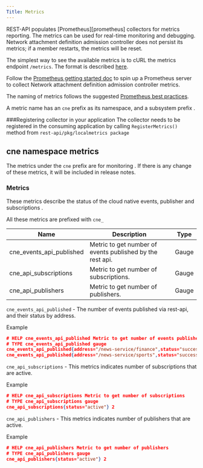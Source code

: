 ```yaml
---
Title: Metrics
---
```


REST-API populates [Prometheus][prometheus] collectors for metrics reporting. The metrics can be used for real-time monitoring and debugging. Network attachment definition admission controller does not persist its metrics; if a member restarts, the metrics will be reset.

The simplest way to see the available metrics is to cURL the metrics endpoint `/metrics`. The format is described [here](http://prometheus.io/docs/instrumenting/exposition_formats/).

Follow the [Prometheus getting started doc](http://prometheus.io/docs/introduction/getting_started/) to spin up a Prometheus server to collect Network attachment definition admission controller metrics.

The naming of metrics follows the suggested [Prometheus best practices](http://prometheus.io/docs/practices/naming/).

A metric name has an `cne`  prefix as its namespace, and a subsystem prefix .

###Registering collector in your application
The collector needs to be registered in the consuming application by calling `RegisterMetrics()`  method from `rest-api/pkg/localmetrics package`


## cne namespace metrics

The metrics under the `cne` prefix are for monitoring .  If there is any change of these metrics, it will be included in release notes.


### Metrics

These metrics describe the status of the cloud native events, publisher and subscriptions .

All these metrics are prefixed with `cne_`

| Name                                                  | Description                                              | Type    |
|-------------------------------------------------------|----------------------------------------------------------|---------|
| cne_events_api_published          | Metric to get number of events published by the rest api.   | Gauge |
| cne_api_subscriptions     | Metric to get number of subscriptions.  | Gauge   |
| cne_api_publishers     | Metric to get number of publishers.  | Gauge   |


`cne_events_api_published` -  The number of events published via rest-api, and their status by address.

Example
```json 
# HELP cne_events_api_published Metric to get number of events published by the rest api
# TYPE cne_events_api_published gauge
cne_events_api_published{address="/news-service/finance",status="success"} 9
cne_events_api_published{address="/news-service/sports",status="success"} 9
```

`cne_api_subscriptions` -  This metrics indicates number of subscriptions that are active.

Example
```json
# HELP cne_api_subscriptions Metric to get number of subscriptions
# TYPE cne_api_subscriptions gauge
cne_api_subscriptions{status="active"} 2
```

`cne_api_publishers` -  This metrics indicates number of publishers that are active.

Example
```json
# HELP cne_api_publishers Metric to get number of publishers
# TYPE cne_api_publishers gauge
cne_api_publishers{status="active"} 2
```



